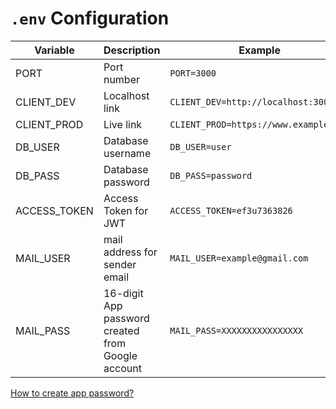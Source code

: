 # `.env` Configuration

| Variable     | Description          | Example                               |
| ------------ | -------------------- | ------------------------------------- |
| PORT         | Port number          | `PORT=3000`                           |
| CLIENT_DEV   | Localhost link       | `CLIENT_DEV=http://localhost:3000`    |
| CLIENT_PROD  | Live link            | `CLIENT_PROD=https://www.example.com` |
| DB_USER      | Database username    | `DB_USER=user`                        |
| DB_PASS      | Database password    | `DB_PASS=password`                    |
| ACCESS_TOKEN | Access Token for JWT | `ACCESS_TOKEN=ef3u7363826`            |
| MAIL_USER | mail address for sender email | `MAIL_USER=example@gmail.com`            |
| MAIL_PASS | 16-digit App password created from Google account | `MAIL_PASS=XXXXXXXXXXXXXXXX`            |

[How to create app password?](https://support.google.com/mail/answer/185833?hl=en)
